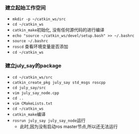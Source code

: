 ### 建立起始工作空间

- `mkdir -p ~/catkin_ws/src`
- `cd ~/catkin_ws`
- `catkin_make`初始化, 没有任何源代码的进行编译
- `echo "source ~/catkin_ws/devel/setup.bash" >> ~/.bashrc`
- `source ~/.bashrc`
- `roscd` 查看环境变量是否添加
- `cd ~/catkin_ws`

### 建立july_say的package

- `cd ~/catkin_ws/src`
- `catkin_create_pkg july_say std_msgs roscpp`
- `cd july_say/src`
- `vim july_say_node.cpp`
- `cd ..`
- `vim CMakeLists.txt`
- `cd ~/catkin_ws`
- `catkin_make`编译
- `rosrun july_say july_say_node`运行
    - 此时,因为没有启动ros master节点,所以还无法运行

